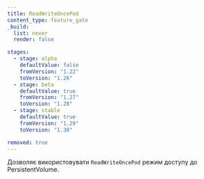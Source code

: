 ```yaml
---
title: ReadWriteOncePod
content_type: feature_gate
_build:
  list: never
  render: false

stages:
  - stage: alpha 
    defaultValue: false
    fromVersion: "1.22"
    toVersion: "1.26"
  - stage: beta
    defaultValue: true
    fromVersion: "1.27"  
    toVersion: "1.28" 
  - stage: stable
    defaultValue: true
    fromVersion: "1.29" 
    toVersion: "1.30"

removed: true
---
```

Дозволяє використовувати `ReadWriteOncePod` режим доступу до PersistentVolume.
